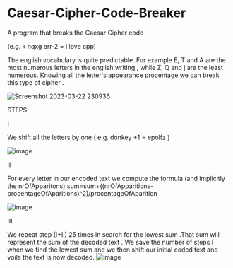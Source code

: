 # Caesar-Cipher-Code-Breaker
A program that breaks the Caesar Cipher code

(e.g. k nqxg err-2 = i love cpp)


The english vocabulary is quite predictable .For example E, T and A are the most numerous letters in the english writing , while Z, Q and j are the least numerous.
Knowing all the letter's appearance procentage we can break this type of cipher .

![Screenshot 2023-03-22 230936](https://user-images.githubusercontent.com/100218013/227038883-db2d557b-dbc0-4d11-a405-90e492c89ece.png)

STEPS

I

We shift all the letters by one ( e.g. donkey +1 = epolfz ) 


![image](https://user-images.githubusercontent.com/100218013/227038987-ff1f49de-267f-4987-8944-eeba516c39cc.png)


II

For every letter in our encoded text we compute the formula
(and implicitly the nrOfApparitons)
sum=sum+((nrOfApparitions-procentageOfAparitions)^2)/procentageOfAparition 

![image](https://user-images.githubusercontent.com/100218013/227039970-cdc2fa5d-56e7-4fc3-82c3-2be5539a779f.png)


III

We repeat step (I+II) 25 times in search for the lowest sum .That sum
will represent the sum of the decoded text . We save the number of
steps I when we find the lowest sum
and we then shift our initial coded text and voila
the text is now decoded.
![image](https://user-images.githubusercontent.com/100218013/227039452-78b15364-e036-4b51-987c-48df05f0360b.png)



